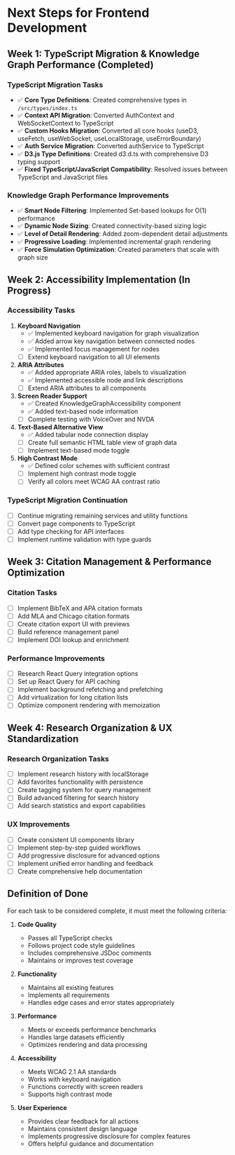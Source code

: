 # Next Steps for Frontend Development

## Week 1: TypeScript Migration & Knowledge Graph Performance (Completed)

### TypeScript Migration Tasks
- ✅ **Core Type Definitions**: Created comprehensive types in `/src/types/index.ts`
- ✅ **Context API Migration**: Converted AuthContext and WebSocketContext to TypeScript
- ✅ **Custom Hooks Migration**: Converted all core hooks (useD3, useFetch, useWebSocket, useLocalStorage, useErrorBoundary)
- ✅ **Auth Service Migration**: Converted authService to TypeScript
- ✅ **D3.js Type Definitions**: Created d3.d.ts with comprehensive D3 typing support
- ✅ **Fixed TypeScript/JavaScript Compatibility**: Resolved issues between TypeScript and JavaScript files

### Knowledge Graph Performance Improvements
- ✅ **Smart Node Filtering**: Implemented Set-based lookups for O(1) performance
- ✅ **Dynamic Node Sizing**: Created connectivity-based sizing logic
- ✅ **Level of Detail Rendering**: Added zoom-dependent detail adjustments
- ✅ **Progressive Loading**: Implemented incremental graph rendering
- ✅ **Force Simulation Optimization**: Created parameters that scale with graph size

## Week 2: Accessibility Implementation (In Progress)

### Accessibility Tasks
1. **Keyboard Navigation**
   - ✅ Implemented keyboard navigation for graph visualization
   - ✅ Added arrow key navigation between connected nodes
   - ✅ Implemented focus management for nodes
   - [ ] Extend keyboard navigation to all UI elements

2. **ARIA Attributes**
   - ✅ Added appropriate ARIA roles, labels to visualization
   - ✅ Implemented accessible node and link descriptions
   - [ ] Extend ARIA attributes to all components

3. **Screen Reader Support**
   - ✅ Created KnowledgeGraphAccessibility component
   - ✅ Added text-based node information
   - [ ] Complete testing with VoiceOver and NVDA

4. **Text-Based Alternative View**
   - ✅ Added tabular node connection display
   - [ ] Create full semantic HTML table view of graph data
   - [ ] Implement text-based mode toggle

5. **High Contrast Mode**
   - ✅ Defined color schemes with sufficient contrast
   - [ ] Implement high contrast mode toggle
   - [ ] Verify all colors meet WCAG AA contrast ratio

### TypeScript Migration Continuation
- [ ] Continue migrating remaining services and utility functions
- [ ] Convert page components to TypeScript
- [ ] Add type checking for API interfaces
- [ ] Implement runtime validation with type guards

## Week 3: Citation Management & Performance Optimization

### Citation Tasks
- [ ] Implement BibTeX and APA citation formats
- [ ] Add MLA and Chicago citation formats
- [ ] Create citation export UI with previews
- [ ] Build reference management panel
- [ ] Implement DOI lookup and enrichment

### Performance Improvements
- [ ] Research React Query integration options
- [ ] Set up React Query for API caching
- [ ] Implement background refetching and prefetching
- [ ] Add virtualization for long citation lists
- [ ] Optimize component rendering with memoization

## Week 4: Research Organization & UX Standardization

### Research Organization Tasks
- [ ] Implement research history with localStorage
- [ ] Add favorites functionality with persistence
- [ ] Create tagging system for query management
- [ ] Build advanced filtering for search history
- [ ] Add search statistics and export capabilities

### UX Improvements
- [ ] Create consistent UI components library
- [ ] Implement step-by-step guided workflows
- [ ] Add progressive disclosure for advanced options
- [ ] Implement unified error handling and feedback
- [ ] Create comprehensive help documentation

## Definition of Done

For each task to be considered complete, it must meet the following criteria:

1. **Code Quality**
   - Passes all TypeScript checks
   - Follows project code style guidelines
   - Includes comprehensive JSDoc comments
   - Maintains or improves test coverage

2. **Functionality**
   - Maintains all existing features
   - Implements all requirements
   - Handles edge cases and error states appropriately

3. **Performance**
   - Meets or exceeds performance benchmarks
   - Handles large datasets efficiently
   - Optimizes rendering and data processing

4. **Accessibility**
   - Meets WCAG 2.1 AA standards
   - Works with keyboard navigation
   - Functions correctly with screen readers
   - Supports high contrast mode

5. **User Experience**
   - Provides clear feedback for all actions
   - Maintains consistent design language
   - Implements progressive disclosure for complex features
   - Offers helpful guidance and documentation